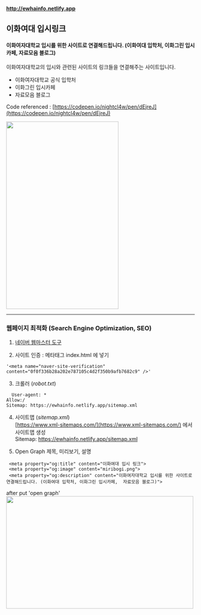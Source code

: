 #### http://ewhainfo.netlify.app

## 이화여대 입시링크   

#### 이화여자대학교 입시를 위한 사이트로 연결해드립니다. (이화여대 입학처, 이화그린 입시카페,  자료모음 블로그)

이화여자대학교의 입시와 관련된 사이트의 링크들을 연결해주는 사이트입니다.

- 이화여자대학교 공식 입학처
- 이화그린 입시카페
- 자료모음 블로그   

Code referenced : [https://codepen.io/nightcl4w/pen/dEjreJ](https://codepen.io/nightcl4w/pen/dEjreJ)

<Mobile image>   
  <img src="https://user-images.githubusercontent.com/75469131/106314703-7400b600-62ad-11eb-8140-71dffeaeb8b7.jpg"  width="300" height="500">


--------
### 웹페이지 최적화 (Search Engine Optimization, SEO)

1. [네이버 웹마스터 도구](https://searchadvisor.naver.com/console/board)   

2. 사이트 인증 : 메타태그 index.html <head>에 넣기   
```
'<meta name="naver-site-verification" content="0f0f336b28a202e787105c4d2f350b9afb7682c9" />'
```   
  
3. 크롤러 (*robot.txt*)
```
  User-agent: *
Allow:/
Sitemap: https://ewhainfo.netlify.app/sitemap.xml
```   

4. 사이트맵 (*sitemap.xml*)   
[https://www.xml-sitemaps.com/](https://www.xml-sitemaps.com/) 에서 사이트맵 생성   
Sitemap: https://ewhainfo.netlify.app/sitemap.xml    

5. Open Graph 제목, 미리보기, 설명
```
 <meta property="og:title" content="이화여대 입시 링크">
 <meta property="og:image" content="miribogi.png">
 <meta property="og:description" content="이화여자대학교 입시를 위한 사이트로 연결해드립니다. (이화여대 입학처, 이화그린 입시카페,  자료모음 블로그)">
```
after put 'open graph'   
<img src="https://user-images.githubusercontent.com/75469131/106314696-719e5c00-62ad-11eb-8710-54eabd6c128e.jpg"  width="500" height="300">

